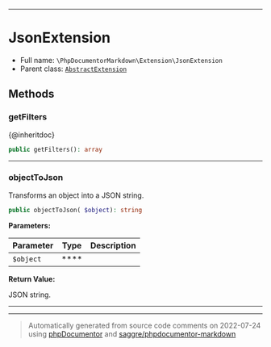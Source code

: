 ***

# JsonExtension





* Full name: `\PhpDocumentorMarkdown\Extension\JsonExtension`
* Parent class: [`AbstractExtension`](../../Twig/Extension/AbstractExtension.md)




## Methods


### getFilters

{@inheritdoc}

```php
public getFilters(): array
```











***

### objectToJson

Transforms an object into a JSON string.

```php
public objectToJson( $object): string
```








**Parameters:**

| Parameter | Type | Description |
|-----------|------|-------------|
| `$object` | **** |  |


**Return Value:**

JSON string.



***


***
> Automatically generated from source code comments on 2022-07-24 using [phpDocumentor](http://www.phpdoc.org/) and [saggre/phpdocumentor-markdown](https://github.com/Saggre/phpDocumentor-markdown)
